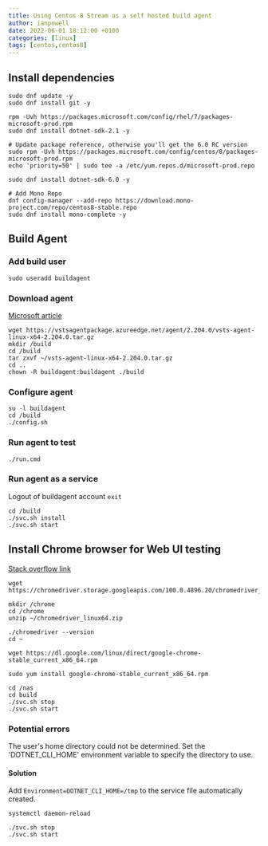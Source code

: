 ```yaml
---
title: Using Centos 8 Stream as a self hosted build agent
author: ianpowell
date: 2022-06-01 18:12:00 +0100
categories: [linux]
tags: [centos,centos8]
---
```


## Install dependencies

``` shell
sudo dnf update -y
sudo dnf install git -y

rpm -Uvh https://packages.microsoft.com/config/rhel/7/packages-microsoft-prod.rpm
sudo dnf install dotnet-sdk-2.1 -y

# Update package reference, otherwise you'll get the 6.0 RC version
sudo rpm -Uvh https://packages.microsoft.com/config/centos/8/packages-microsoft-prod.rpm
echo 'priority=50' | sudo tee -a /etc/yum.repos.d/microsoft-prod.repo

sudo dnf install dotnet-sdk-6.0 -y

# Add Mono Repo
dnf config-manager --add-repo https://download.mono-project.com/repo/centos8-stable.repo
sudo dnf install mono-complete -y
```

## Build Agent

### Add build user

``` shell
sudo useradd buildagent
```

### Download agent

[Microsoft article](https://docs.microsoft.com/en-us/azure/devops/pipelines/agents/v2-linux?view=azure-devops)

``` shell
wget https://vstsagentpackage.azureedge.net/agent/2.204.0/vsts-agent-linux-x64-2.204.0.tar.gz
mkdir /build
cd /build
tar zxvf ~/vsts-agent-linux-x64-2.204.0.tar.gz
cd ..
chown -R buildagent:buildagent ./build
```

### Configure agent

``` shell
su -l buildagent
cd /build
./config.sh
```

### Run agent to test

``` shell
./run.cmd
```

### Run agent as a service

Logout of buildagent account
`exit`

``` shell
cd /build
./svc.sh install
./svc.sh start
```

## Install Chrome browser for Web UI testing

[Stack overflow link](https://stackoverflow.com/questions/46109812/steps-to-install-and-run-headless-chrome-browser-on-centos-6-5-using-chrome-driv)

``` shell
wget https://chromedriver.storage.googleapis.com/100.0.4896.20/chromedriver_linux64.zip

mkdir /chrome
cd /chrome
unzip ~/chromedriver_linux64.zip

./chromedriver --version
cd ~

wget https://dl.google.com/linux/direct/google-chrome-stable_current_x86_64.rpm

sudo yum install google-chrome-stable_current_x86_64.rpm

cd /nas
cd build
./svc.sh stop
./svc.sh start
```

### Potential errors

The user's home directory could not be determined. Set the 'DOTNET_CLI_HOME' environment variable to specify the directory to use.

#### Solution

Add `Environment=DOTNET_CLI_HOME=/tmp` to the service file automatically created.

``` shell
systemctl daemon-reload

./svc.sh stop
./svc.sh start
```
